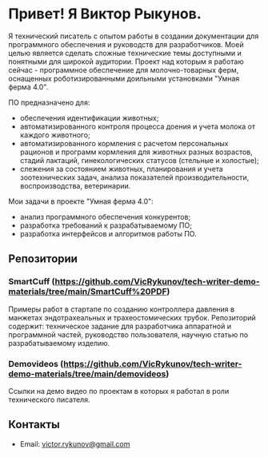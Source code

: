 # Привет! Я Виктор Рыкунов.

Я технический писатель с опытом работы в создании документации для программного обеспечения и руководств для разработчиков. Моей целью является сделать сложные технические темы доступными и понятными для широкой аудитории.
Проект над которым я работаю сейчас - программное обеспечение для молочно-товарных ферм, оснащенных роботизированными доильными установками "Умная ферма 4.0". 

ПО предназначено для:
- обеспечения идентификации животных;
- автоматизированного контроля процесса доения и учета молока от каждого животного;
- автоматизированного кормления с расчетом персональных рационов и программ кормления для животных разных возрастов, стадий лактаций, гинекологических статусов (стельные и холостые);
- слежения за состоянием животных, планирования и учета зоотехнических задач, анализа показателей производительности, воспроизводства, ветеринарии.

Мои задачи в проекте "Умная ферма 4.0":
- анализ программного обеспечения конкурентов;
- разработка требований к разрабатываемому ПО;
 - разработка интерфейсов и алгоритмов работы ПО.
  
## Репозитории

### SmartCuff (https://github.com/VicRykunov/tech-writer-demo-materials/tree/main/SmartCuff%20PDF)
Примеры работ в стартапе по созданию контроллера давления в манжетах эндотрахеальных и трахеостомических трубок. Репозиторий содержит: техническое задание для разработчика аппаратной и программной частей, руководство пользователя, научную статью по разрабатываемому изделию.

### Demovideos (https://github.com/VicRykunov/tech-writer-demo-materials/tree/main/demovideos)
Ссылки на демо видео по проектам в которых я работал в роли технического писателя.

## Контакты
- Email: victor.rykunov@gmail.com

